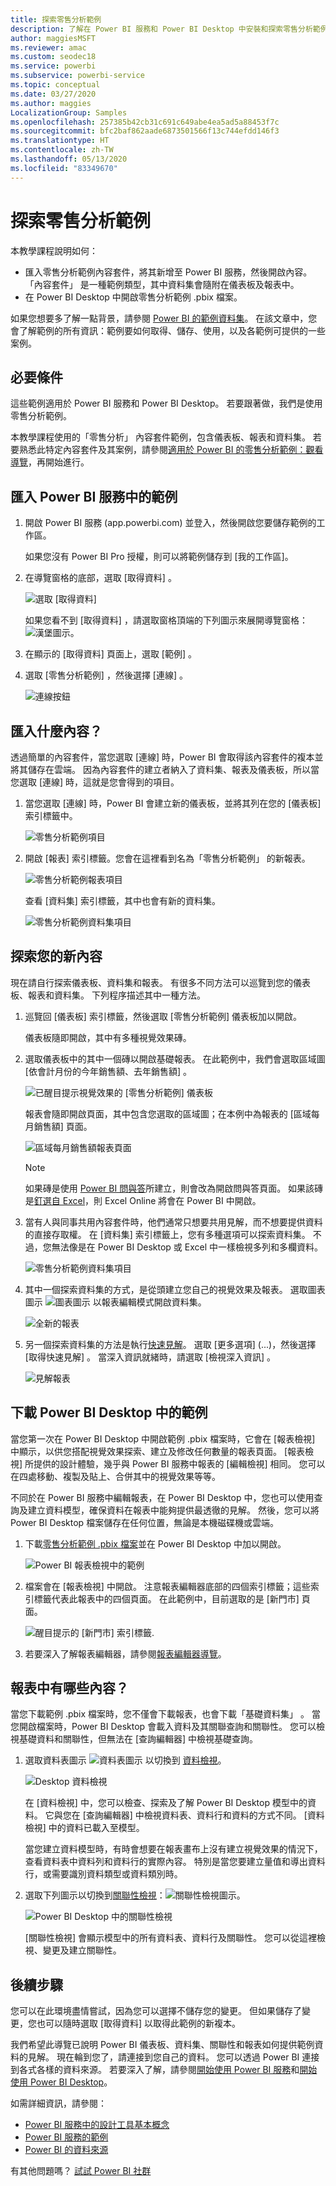 ```yaml
---
title: 探索零售分析範例
description: 了解在 Power BI 服務和 Power BI Desktop 中安裝和探索零售分析範例。
author: maggiesMSFT
ms.reviewer: amac
ms.custom: seodec18
ms.service: powerbi
ms.subservice: powerbi-service
ms.topic: conceptual
ms.date: 03/27/2020
ms.author: maggies
LocalizationGroup: Samples
ms.openlocfilehash: 257385b42cb31c691c649abe4ea5ad5a88453f7c
ms.sourcegitcommit: bfc2baf862aade6873501566f13c744efdd146f3
ms.translationtype: HT
ms.contentlocale: zh-TW
ms.lasthandoff: 05/13/2020
ms.locfileid: "83349670"
---
```

# <a name="explore-the-retail-analysis-sample"></a>探索零售分析範例

本教學課程說明如何： 
- 匯入零售分析範例內容套件，將其新增至 Power BI 服務，然後開啟內容。 「內容套件」  是一種範例類型，其中資料集會隨附在儀表板及報表中。 
- 在 Power BI Desktop 中開啟零售分析範例 .pbix 檔案。

如果您想要多了解一點背景，請參閱 [Power BI 的範例資料集](sample-datasets.md)。 在該文章中，您會了解範例的所有資訊：範例要如何取得、儲存、使用，以及各範例可提供的一些案例。 

## <a name="prerequisites"></a>必要條件
這些範例適用於 Power BI 服務和 Power BI Desktop。 若要跟著做，我們是使用零售分析範例。

本教學課程使用的「零售分析」  內容套件範例，包含儀表板、報表和資料集。
若要熟悉此特定內容套件及其案例，請參閱[適用於 Power BI 的零售分析範例：觀看導覽](sample-retail-analysis.md)，再開始進行。

## <a name="import-the-sample-in-the-power-bi-service"></a>匯入 Power BI 服務中的範例

1. 開啟 Power BI 服務 (app.powerbi.com) 並登入，然後開啟您要儲存範例的工作區。 

    如果您沒有 Power BI Pro 授權，則可以將範例儲存到 [我的工作區]。

2. 在導覽窗格的底部，選取 [取得資料]  。 

   ![選取 [取得資料]](media/sample-datasets/power-bi-get-data.png)

   如果您看不到 [取得資料]  ，請選取窗格頂端的下列圖示來展開導覽窗格：![漢堡圖示](media/sample-tutorial-connect-to-the-samples/expand-nav.png)。

5. 在顯示的 [取得資料]  頁面上，選取 [範例]  。
   
6. 選取 [零售分析範例]  ，然後選擇 [連線]  。   
   
   ![連線按鈕](media/sample-tutorial-connect-to-the-samples/pbi_retailanalysissampleconnect.png)

## <a name="what-was-imported"></a>匯入什麼內容？
透過簡單的內容套件，當您選取 [連線]  時，Power BI 會取得該內容套件的複本並將其儲存在雲端。 因為內容套件的建立者納入了資料集、報表及儀表板，所以當您選取 [連線]  時，這就是您會得到的項目。 

1. 當您選取 [連線]  時，Power BI 會建立新的儀表板，並將其列在您的 [儀表板]  索引標籤中。 
   
   ![零售分析範例項目](media/sample-retail-analysis/retail-entry.png)
2. 開啟 [報表]  索引標籤。您會在這裡看到名為「零售分析範例」  的新報表。
   
   ![零售分析範例報表項目](media/sample-tutorial-connect-to-the-samples/power-bi-new-report.png)
   
   查看 [資料集]  索引標籤，其中也會有新的資料集。
   
   ![零售分析範例資料集項目](media/sample-tutorial-connect-to-the-samples/power-bi-new-dataset.png)

## <a name="explore-your-new-content"></a>探索您的新內容
現在請自行探索儀表板、資料集和報表。 有很多不同方法可以巡覽到您的儀表板、報表和資料集。 下列程序描述其中一種方法。  

1. 巡覽回 [儀表板]  索引標籤，然後選取 [零售分析範例]  儀表板加以開啟。       

   儀表板隨即開啟，其中有多種視覺效果磚。   
 
1. 選取儀表板中的其中一個磚以開啟基礎報表。 在此範例中，我們會選取區域圖 [依會計月份的今年銷售額、去年銷售額]  。  

   ![已醒目提示視覺效果的 [零售分析範例] 儀表板](media/sample-tutorial-connect-to-the-samples/power-bi-dashboards2new.png)

   報表會隨即開啟頁面，其中包含您選取的區域圖；在本例中為報表的 [區域每月銷售額]  頁面。
   
   ![區域每月銷售額報表頁面](media/sample-tutorial-connect-to-the-samples/power-bi-report.png)
   
   > [!NOTE]
   > 如果磚是使用 [Power BI 問與答](power-bi-tutorial-q-and-a.md)所建立，則會改為開啟問與答頁面。 如果該磚是[釘選自 Excel](service-dashboard-pin-tile-from-excel.md)，則 Excel Online 將會在 Power BI 中開啟。
   > 
   > 
1. 當有人與同事共用內容套件時，他們通常只想要共用見解，而不想要提供資料的直接存取權。 在 [資料集]  索引標籤上，您有多種選項可以探索資料集。 不過，您無法像是在 Power BI Desktop 或 Excel 中一樣檢視多列和多欄資料。 
   
   ![零售分析範例資料集項目](media/sample-tutorial-connect-to-the-samples/power-bi-new-dataset.png)
   
1. 其中一個探索資料集的方式，是從頭建立您自己的視覺效果及報表。 選取圖表圖示 ![圖表圖示](media/sample-tutorial-connect-to-the-samples/power-bi-chart-icon4.png) 以報表編輯模式開啟資料集。
     
   ![全新的報表](media/sample-tutorial-connect-to-the-samples/power-bi-report-editing.png)

1. 另一個探索資料集的方法是執行[快速見解](../consumer/end-user-insights.md)。 選取 [更多選項]  (...)，然後選擇 [取得快速見解]  。 當深入資訊就緒時，請選取 [檢視深入資訊]  。
     
    ![見解報表](media/sample-tutorial-connect-to-the-samples/power-bi-insights.png)

## <a name="download-the-sample-in-power-bi-desktop"></a>下載 Power BI Desktop 中的範例 
當您第一次在 Power BI Desktop 中開啟範例 .pbix 檔案時，它會在 [報表檢視] 中顯示，以供您搭配視覺效果探索、建立及修改任何數量的報表頁面。 [報表檢視] 所提供的設計體驗，幾乎與 Power BI 服務中報表的 [編輯檢視] 相同。 您可以在四處移動、複製及貼上、合併其中的視覺效果等等。 

不同於在 Power BI 服務中編輯報表，在 Power BI Desktop 中，您也可以使用查詢及建立資料模型，確保資料在報表中能夠提供最透徹的見解。 然後，您可以將 Power BI Desktop 檔案儲存在任何位置，無論是本機磁碟機或雲端。

1. 下載[零售分析範例 .pbix 檔案](https://download.microsoft.com/download/9/6/D/96DDC2FF-2568-491D-AAFA-AFDD6F763AE3/Retail%20Analysis%20Sample%20PBIX.pbix)並在 Power BI Desktop 中加以開啟。 

    ![Power BI 報表檢視中的範例](media/sample-tutorial-connect-to-the-samples/power-bi-samples-desktop.png)

1. 檔案會在 [報表檢視] 中開啟。 注意報表編輯器底部的四個索引標籤；這些索引標籤代表此報表中的四個頁面。 在此範例中，目前選取的是 [新門市]  頁面。 

    ![醒目提示的 [新門市] 索引標籤](media/sample-tutorial-connect-to-the-samples/power-bi-sample-tabs.png).

1. 若要深入了解報表編輯器，請參閱[報表編輯器導覽](service-the-report-editor-take-a-tour.md)。

## <a name="whats-in-your-report"></a>報表中有哪些內容？
當您下載範例 .pbix 檔案時，您不僅會下載報表，也會下載「基礎資料集」  。 當您開啟檔案時，Power BI Desktop 會載入資料及其關聯查詢和關聯性。 您可以檢視基礎資料和關聯性，但無法在 [查詢編輯器] 中檢視基礎查詢。


1. 選取資料表圖示 ![資料表圖示](media/sample-tutorial-connect-to-the-samples/power-bi-data-icon.png) 以切換到 [資料檢視](../connect-data/desktop-data-view.md)。
 
    ![Desktop 資料檢視](media/sample-tutorial-connect-to-the-samples/power-bi-desktop-sample-data.png)

    在 [資料檢視] 中，您可以檢查、探索及了解 Power BI Desktop 模型中的資料。 它與您在 [查詢編輯器] 中檢視資料表、資料行和資料的方式不同。 [資料檢視] 中的資料已載入至模型。

    當您建立資料模型時，有時會想要在報表畫布上沒有建立視覺效果的情況下，查看資料表中資料列和資料行的實際內容。 特別是當您要建立量值和導出資料行，或需要識別資料類型或資料類別時。

1. 選取下列圖示以切換到[關聯性檢視](../transform-model/desktop-relationship-view.md)：![關聯性檢視圖示](media/sample-tutorial-connect-to-the-samples/power-bi-desktop-relationship-icon.png)。
 
    ![Power BI Desktop 中的關聯性檢視](media/sample-tutorial-connect-to-the-samples/power-bi-relationships.png)

    [關聯性檢視] 會顯示模型中的所有資料表、資料行及關聯性。 您可以從這裡檢視、變更及建立關聯性。

## <a name="next-steps"></a>後續步驟
您可以在此環境盡情嘗試，因為您可以選擇不儲存您的變更。 但如果儲存了變更，您也可以隨時選取 [取得資料]  以取得此範例的新複本。

我們希望此導覽已說明 Power BI 儀表板、資料集、關聯性和報表如何提供範例資料的見解。 現在輪到您了，請連接到您自己的資料。 您可以透過 Power BI 連接到各式各樣的資料來源。 若要深入了解，請參閱[開始使用 Power BI 服務](../fundamentals/service-get-started.md)和[開始使用 Power BI Desktop](../fundamentals/desktop-getting-started.md)。  

如需詳細資訊，請參閱：  
- [Power BI 服務中的設計工具基本概念](../fundamentals/service-basic-concepts.md)
- [Power BI 服務的範例](sample-datasets.md)
- [Power BI 的資料來源](../connect-data/service-get-data.md)

有其他問題嗎？ [試試 Power BI 社群](https://community.powerbi.com/)
